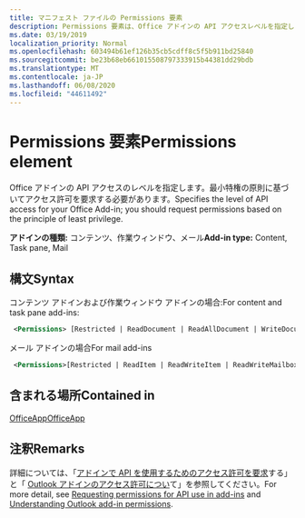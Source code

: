 ```yaml
---
title: マニフェスト ファイルの Permissions 要素
description: Permissions 要素は、Office アドインの API アクセスレベルを指定します。
ms.date: 03/19/2019
localization_priority: Normal
ms.openlocfilehash: 603494b61ef126b35cb5cdff8c5f5b911bd25840
ms.sourcegitcommit: be23b68eb661015508797333915b44381dd29bdb
ms.translationtype: MT
ms.contentlocale: ja-JP
ms.lasthandoff: 06/08/2020
ms.locfileid: "44611492"
---
```

# <a name="permissions-element"></a><span data-ttu-id="cbd40-103">Permissions 要素</span><span class="sxs-lookup"><span data-stu-id="cbd40-103">Permissions element</span></span>

<span data-ttu-id="cbd40-104">Office アドインの API アクセスのレベルを指定します。最小特権の原則に基づいてアクセス許可を要求する必要があります。</span><span class="sxs-lookup"><span data-stu-id="cbd40-104">Specifies the level of API access for your Office Add-in; you should request permissions based on the principle of least privilege.</span></span>

<span data-ttu-id="cbd40-105">**アドインの種類:** コンテンツ、作業ウィンドウ、メール</span><span class="sxs-lookup"><span data-stu-id="cbd40-105">**Add-in type:** Content, Task pane, Mail</span></span>

## <a name="syntax"></a><span data-ttu-id="cbd40-106">構文</span><span class="sxs-lookup"><span data-stu-id="cbd40-106">Syntax</span></span>

<span data-ttu-id="cbd40-107">コンテンツ アドインおよび作業ウィンドウ アドインの場合:</span><span class="sxs-lookup"><span data-stu-id="cbd40-107">For content and task pane add-ins:</span></span>

```XML
 <Permissions> [Restricted | ReadDocument | ReadAllDocument | WriteDocument | ReadWriteDocument]</Permissions>
```

<span data-ttu-id="cbd40-108">メール アドインの場合</span><span class="sxs-lookup"><span data-stu-id="cbd40-108">For mail add-ins</span></span>

```XML
 <Permissions>[Restricted | ReadItem | ReadWriteItem | ReadWriteMailbox]</Permissions>
```

## <a name="contained-in"></a><span data-ttu-id="cbd40-109">含まれる場所</span><span class="sxs-lookup"><span data-stu-id="cbd40-109">Contained in</span></span>

[<span data-ttu-id="cbd40-110">OfficeApp</span><span class="sxs-lookup"><span data-stu-id="cbd40-110">OfficeApp</span></span>](officeapp.md)

## <a name="remarks"></a><span data-ttu-id="cbd40-111">注釈</span><span class="sxs-lookup"><span data-stu-id="cbd40-111">Remarks</span></span>

<span data-ttu-id="cbd40-112">詳細については、「[アドインで API を使用するためのアクセス許可を要求](../../develop/requesting-permissions-for-api-use-in-content-and-task-pane-add-ins.md)する」と「 [Outlook アドインのアクセス許可につい](../../outlook/understanding-outlook-add-in-permissions.md)て」を参照してください。</span><span class="sxs-lookup"><span data-stu-id="cbd40-112">For more detail, see [Requesting permissions for API use in add-ins](../../develop/requesting-permissions-for-api-use-in-content-and-task-pane-add-ins.md) and [Understanding Outlook add-in permissions](../../outlook/understanding-outlook-add-in-permissions.md).</span></span>
